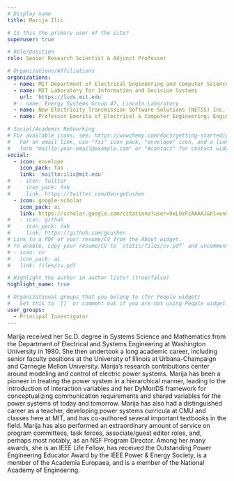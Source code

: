 ```yaml
---
# Display name
title: Marija Ilic

# Is this the primary user of the site?
superuser: true

# Role/position
role: Senior Research Scientist & Adjunct Professor

# Organizations/Affiliations
organizations:
  - name: MIT Department of Electrical Engineering and Computer Science
  - name: MIT Laboratory for Information and Decision Systems
    url: 'https://lids.mit.edu'
  # - name: Energy Systems Group 47, Lincoln Laboratory
  - name: New Electricity Transmission Software Solutions (NETSS) Inc.
  - name: Professor Emerita of Electrical & Computer Engineering; Engineering & Public Policy, Carnegie Mellon University

# Social/Academic Networking
# For available icons, see: https://wowchemy.com/docs/getting-started/page-builder/#icons
#   For an email link, use "fas" icon pack, "envelope" icon, and a link in the
#   form "mailto:your-email@example.com" or "#contact" for contact widget.
social:
  - icon: envelope
    icon_pack: fas
    link: 'mailto:ilic@mit.edu'
#   - icon: twitter
#     icon_pack: fab
#     link: https://twitter.com/GeorgeCushen
  - icon: google-scholar
    icon_pack: ai
    link: https://scholar.google.com/citations?user=9xLOzFcAAAAJ&hl=en&oi=ao
#   - icon: github
#     icon_pack: fab
#     link: https://github.com/gcushen
# Link to a PDF of your resume/CV from the About widget.
# To enable, copy your resume/CV to `static/files/cv.pdf` and uncomment the lines below.
# - icon: cv
#   icon_pack: ai
#   link: files/cv.pdf

# Highlight the author in author lists? (true/false)
highlight_name: true

# Organizational groups that you belong to (for People widget)
#   Set this to `[]` or comment out if you are not using People widget.
user_groups:
  - Principal Investigator
---
```

Marija received her Sc.D. degree in Systems Science and Mathematics from the
Department of Electrical and Systems Engineering at Washington University in
1980. She then undertook a long academic career, including senior faculty
positions at the University of Illinois at Urbana-Champaign and Carnegie Mellon
University. Marija’s research contributions center around modeling and control
of electric power systems. Marija has been a pioneer in treating the power
system in a hierarchical manner, leading to the introduction of interaction
variables and her DyMonDS framework for conceptualizing communication
requirements and shared variables for the power systems of today and tomorrow.
Marija has also had a distinguished career as a teacher, developing power
systems curricula at CMU and classes here at MIT, and has co-authored several
important textbooks in the field. Marija has also performed an extraordinary
amount of service on program committees, task forces, associate/guest editor
roles, and, perhaps most notably, as an NSF Program Director. Among her many
awards, she is an IEEE Life Fellow, has received the Outstanding Power
Engineering Educator Award by the IEEE Power & Energy Society, is a member of
the Academia Europaea, and is a member of the National Academy of Engineering.
